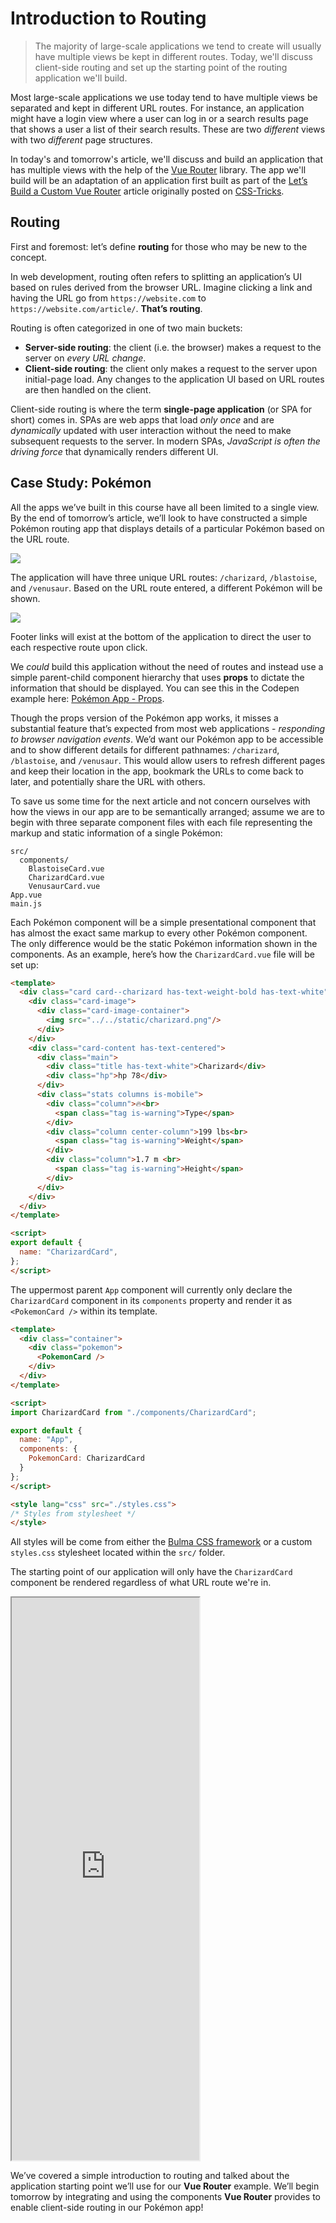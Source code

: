 # Introduction to Routing

> The majority of large-scale applications we tend to create will usually have multiple views be kept in different routes. Today, we'll discuss client-side routing and set up the starting point of the routing application we'll build.

Most large-scale applications we use today tend to have multiple views be separated and kept in different URL routes. For instance, an application might have a login view where a user can log in or a search results page that shows a user a list of their search results. These are two _different_ views with two _different_ page structures.

In today's and tomorrow's article, we'll discuss and build an application that has multiple views with the help of the [Vue Router](https://github.com/vuejs/vue-router) library. The app we'll build will be an adaptation of an application first built as part of the [Let’s Build a Custom Vue Router](https://css-tricks.com/build-a-custom-vue-router/) article originally posted on [CSS-Tricks](https://css-tricks.com/).

## Routing

First and foremost: let’s define **routing** for those who may be new to the concept.

In web development, routing often refers to splitting an application’s UI based on rules derived from the browser URL. Imagine clicking a link and having the URL go from `https://website.com` to `https://website.com/article/`. **That’s routing**.

Routing is often categorized in one of two main buckets:

-   **Server-side routing**: the client (i.e. the browser) makes a request to the server on _every URL change_.
-   **Client-side routing**: the client only makes a request to the server upon initial-page load. Any changes to the application UI based on URL routes are then handled on the client.

Client-side routing is where the term **single-page application** (or SPA for short) comes in. SPAs are web apps that load _only once_ and are _dynamically_ updated with user interaction without the need to make subsequent requests to the server. In modern SPAs, _JavaScript is often the driving force_ that dynamically renders different UI.

## Case Study: Pokémon

All the apps we’ve built in this course have all been limited to a single view. By the end of tomorrow’s article, we’ll look to have constructed a simple Pokémon routing app that displays details of a particular Pokémon based on the URL route.

![](./public/assets/pokemon-routing-app.png)

The application will have three unique URL routes: `/charizard`, `/blastoise`, and `/venusaur`. Based on the URL route entered, a different Pokémon will be shown.

![](./public/assets/pokemon-routing-different-routes.png)

Footer links will exist at the bottom of the application to direct the user to each respective route upon click.

We _could_ build this application without the need of routes and instead use a simple parent-child component hierarchy that uses **props** to dictate the information that should be displayed. You can see this in the Codepen example here: [Pokémon App - Props](https://codepen.io/itslit/pen/yvymJL).

Though the props version of the Pokémon app works, it misses a substantial feature that’s expected from most web applications - _responding to browser navigation events_. We’d want our Pokémon app to be accessible and to show different details for different pathnames: `/charizard`, `/blastoise`, and `/venusaur`.  This would allow users to refresh different pages and keep their location in the app, bookmark the URLs to come back to later, and potentially share the URL with others.

To save us some time for the next article and not concern ourselves with how the views in our app are to be semantically arranged; assume we are to begin with three separate component files with each file representing the markup and static information of a single Pokémon:

```shell
src/
  components/
    BlastoiseCard.vue
    CharizardCard.vue
    VenusaurCard.vue
App.vue
main.js
```

Each Pokémon component will be a simple presentational component that has almost the exact same markup to every other Pokémon component. The only difference would be the static Pokémon information shown in the components. As an example, here’s how the `CharizardCard.vue` file will be set up:

```html
<template>
  <div class="card card--charizard has-text-weight-bold has-text-white">
    <div class="card-image">
      <div class="card-image-container">
        <img src="../../static/charizard.png"/>
      </div>
    </div>
    <div class="card-content has-text-centered">
      <div class="main">
        <div class="title has-text-white">Charizard</div>
        <div class="hp">hp 78</div>
      </div>
      <div class="stats columns is-mobile">
        <div class="column">🔥<br>
          <span class="tag is-warning">Type</span>
        </div>
        <div class="column center-column">199 lbs<br>
          <span class="tag is-warning">Weight</span>
        </div>
        <div class="column">1.7 m <br>
          <span class="tag is-warning">Height</span>
        </div>
      </div>
    </div>
  </div>
</template>

<script>
export default {
  name: "CharizardCard",
};
</script>
```

The uppermost parent `App` component will currently only declare the `CharizardCard` component in its `components` property and render it as `<PokemonCard />` within its template.

```html
<template>
  <div class="container">
    <div class="pokemon">
      <PokemonCard />
    </div>
  </div>
</template>

<script>
import CharizardCard from "./components/CharizardCard";

export default {
  name: "App",
  components: {
    PokemonCard: CharizardCard
  }
};
</script>

<style lang="css" src="./styles.css">
/* Styles from stylesheet */
</style>
```

All styles will be come from either the [Bulma CSS framework](https://bulma.io/documentation/) or a custom `styles.css` stylesheet located within the `src/` folder.

The starting point of our application will only have the `CharizardCard` component be rendered regardless of what URL route we're in.

<iframe src='https://thirty-days-of-vue-pokemon-app-start.surge.sh/'
        height="900"
        scrolling="no"
         >
</iframe>

We’ve covered a simple introduction to routing and talked about the application starting point we’ll use for our **Vue Router** example. We’ll begin tomorrow by integrating and using the components **Vue Router** provides to enable client-side routing in our Pokémon app!
